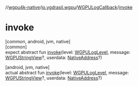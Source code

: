 //[wgpu4k-native](../../../index.md)/[io.ygdrasil.wgpu](../index.md)/[WGPULogCallback](index.md)/[invoke](invoke.md)

# invoke

[common, android, jvm, native]\
[common]\
expect abstract fun [invoke](invoke.md)(level: [WGPULogLevel](../-w-g-p-u-log-level/index.md), message: [WGPUStringView](../-w-g-p-u-string-view/index.md)?, userdata: [NativeAddress](../../ffi/-native-address/index.md)?)

[android, jvm, native]\
actual abstract fun [invoke](invoke.md)(level: [WGPULogLevel](../-w-g-p-u-log-level/index.md), message: [WGPUStringView](../-w-g-p-u-string-view/index.md)?, userdata: [NativeAddress](../../ffi/-native-address/index.md)?)